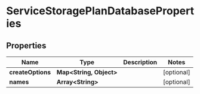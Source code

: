 

# ServiceStoragePlanDatabaseProperties


## Properties

| Name | Type | Description | Notes |
|------------ | ------------- | ------------- | -------------|
|**createOptions** | **Map&lt;String, Object&gt;** |  |  [optional] |
|**names** | **Array&lt;String&gt;** |  |  [optional] |



